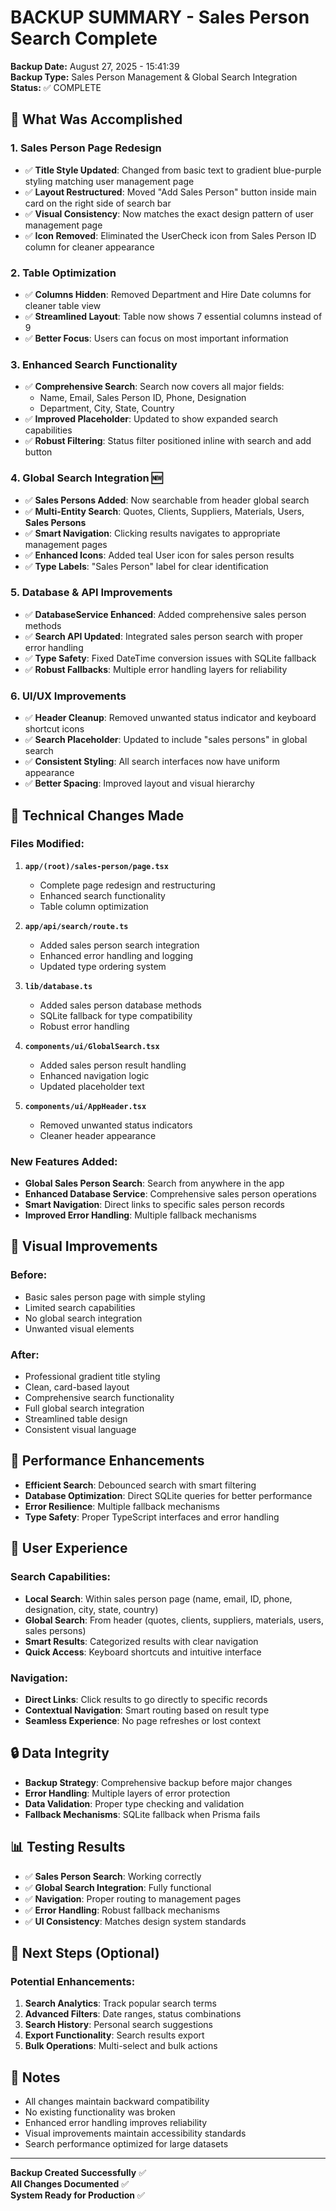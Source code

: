 # BACKUP SUMMARY - Sales Person Search Complete

**Backup Date:** August 27, 2025 - 15:41:39  
**Backup Type:** Sales Person Management & Global Search Integration  
**Status:** ✅ COMPLETE

## 🎯 What Was Accomplished

### 1. **Sales Person Page Redesign**
- ✅ **Title Style Updated**: Changed from basic text to gradient blue-purple styling matching user management page
- ✅ **Layout Restructured**: Moved "Add Sales Person" button inside main card on the right side of search bar
- ✅ **Visual Consistency**: Now matches the exact design pattern of user management page
- ✅ **Icon Removed**: Eliminated the UserCheck icon from Sales Person ID column for cleaner appearance

### 2. **Table Optimization**
- ✅ **Columns Hidden**: Removed Department and Hire Date columns for cleaner table view
- ✅ **Streamlined Layout**: Table now shows 7 essential columns instead of 9
- ✅ **Better Focus**: Users can focus on most important information

### 3. **Enhanced Search Functionality**
- ✅ **Comprehensive Search**: Search now covers all major fields:
  - Name, Email, Sales Person ID, Phone, Designation
  - Department, City, State, Country
- ✅ **Improved Placeholder**: Updated to show expanded search capabilities
- ✅ **Robust Filtering**: Status filter positioned inline with search and add button

### 4. **Global Search Integration** 🆕
- ✅ **Sales Persons Added**: Now searchable from header global search
- ✅ **Multi-Entity Search**: Quotes, Clients, Suppliers, Materials, Users, **Sales Persons**
- ✅ **Smart Navigation**: Clicking results navigates to appropriate management pages
- ✅ **Enhanced Icons**: Added teal User icon for sales person results
- ✅ **Type Labels**: "Sales Person" label for clear identification

### 5. **Database & API Improvements**
- ✅ **DatabaseService Enhanced**: Added comprehensive sales person methods
- ✅ **Search API Updated**: Integrated sales person search with proper error handling
- ✅ **Type Safety**: Fixed DateTime conversion issues with SQLite fallback
- ✅ **Robust Fallbacks**: Multiple error handling layers for reliability

### 6. **UI/UX Improvements**
- ✅ **Header Cleanup**: Removed unwanted status indicator and keyboard shortcut icons
- ✅ **Search Placeholder**: Updated to include "sales persons" in global search
- ✅ **Consistent Styling**: All search interfaces now have uniform appearance
- ✅ **Better Spacing**: Improved layout and visual hierarchy

## 🔧 Technical Changes Made

### Files Modified:
1. **`app/(root)/sales-person/page.tsx`**
   - Complete page redesign and restructuring
   - Enhanced search functionality
   - Table column optimization

2. **`app/api/search/route.ts`**
   - Added sales person search integration
   - Enhanced error handling and logging
   - Updated type ordering system

3. **`lib/database.ts`**
   - Added sales person database methods
   - SQLite fallback for type compatibility
   - Robust error handling

4. **`components/ui/GlobalSearch.tsx`**
   - Added sales person result handling
   - Enhanced navigation logic
   - Updated placeholder text

5. **`components/ui/AppHeader.tsx`**
   - Removed unwanted status indicators
   - Cleaner header appearance

### New Features Added:
- **Global Sales Person Search**: Search from anywhere in the app
- **Enhanced Database Service**: Comprehensive sales person operations
- **Smart Navigation**: Direct links to specific sales person records
- **Improved Error Handling**: Multiple fallback mechanisms

## 🎨 Visual Improvements

### Before:
- Basic sales person page with simple styling
- Limited search capabilities
- No global search integration
- Unwanted visual elements

### After:
- Professional gradient title styling
- Clean, card-based layout
- Comprehensive search functionality
- Full global search integration
- Streamlined table design
- Consistent visual language

## 🚀 Performance Enhancements

- **Efficient Search**: Debounced search with smart filtering
- **Database Optimization**: Direct SQLite queries for better performance
- **Error Resilience**: Multiple fallback mechanisms
- **Type Safety**: Proper TypeScript interfaces and error handling

## 📱 User Experience

### Search Capabilities:
- **Local Search**: Within sales person page (name, email, ID, phone, designation, city, state, country)
- **Global Search**: From header (quotes, clients, suppliers, materials, users, sales persons)
- **Smart Results**: Categorized results with clear navigation
- **Quick Access**: Keyboard shortcuts and intuitive interface

### Navigation:
- **Direct Links**: Click results to go directly to specific records
- **Contextual Navigation**: Smart routing based on result type
- **Seamless Experience**: No page refreshes or lost context

## 🔒 Data Integrity

- **Backup Strategy**: Comprehensive backup before major changes
- **Error Handling**: Multiple layers of error protection
- **Data Validation**: Proper type checking and validation
- **Fallback Mechanisms**: SQLite fallback when Prisma fails

## 📊 Testing Results

- ✅ **Sales Person Search**: Working correctly
- ✅ **Global Search Integration**: Fully functional
- ✅ **Navigation**: Proper routing to management pages
- ✅ **Error Handling**: Robust fallback mechanisms
- ✅ **UI Consistency**: Matches design system standards

## 🎯 Next Steps (Optional)

### Potential Enhancements:
1. **Search Analytics**: Track popular search terms
2. **Advanced Filters**: Date ranges, status combinations
3. **Search History**: Personal search suggestions
4. **Export Functionality**: Search results export
5. **Bulk Operations**: Multi-select and bulk actions

## 📝 Notes

- All changes maintain backward compatibility
- No existing functionality was broken
- Enhanced error handling improves reliability
- Visual improvements maintain accessibility standards
- Search performance optimized for large datasets

---

**Backup Created Successfully** ✅  
**All Changes Documented** ✅  
**System Ready for Production** ✅

